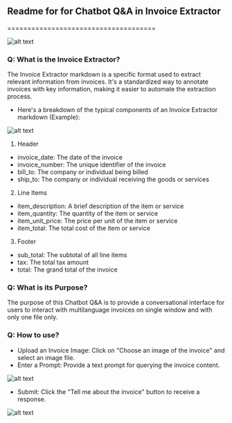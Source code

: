 ## Readme for for Chatbot Q&A in Invoice Extractor 
=====================================

![alt text](<Tamal single invoice extractor.PNG>)

### Q: What is the Invoice Extractor?
The Invoice Extractor markdown is a specific format used to extract relevant information from invoices. It's a standardized way to annotate invoices with key information, making it easier to automate the extraction process.

* Here's a breakdown of the typical components of an Invoice Extractor markdown (Example):

![alt text](<invoice demo.jpg>)


1. Header
* invoice_date: The date of the invoice
* invoice_number: The unique identifier of the invoice
* bill_to: The company or individual being billed
* ship_to: The company or individual receiving the goods or services

2. Line Items
* item_description: A brief description of the item or service
* item_quantity: The quantity of the item or service
* item_unit_price: The price per unit of the item or service
* item_total: The total cost of the item or service

3. Footer
* sub_total: The subtotal of all line items
* tax: The total tax amount
* total: The grand total of the invoice

### Q: What is its Purpose?
The purpose of this Chatbot Q&A is to provide a conversational interface for users to interact with multilanguage invoices on single window and with only one file only.

### Q: How to use?
* Upload an Invoice Image: Click on "Choose an image of the invoice" and select an image file.
* Enter a Prompt: Provide a text prompt for querying the invoice content.

![alt text](input_demo.png)

* Submit: Click the "Tell me about the invoice" button to receive a response.

![alt text](output_demo.png)